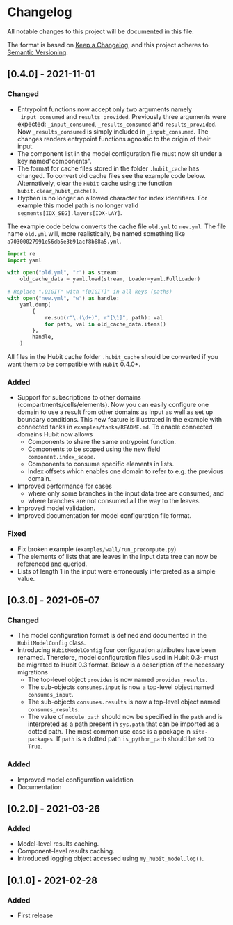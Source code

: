 # Changelog
All notable changes to this project will be documented in this file.

The format is based on [Keep a Changelog](https://keepachangelog.com/en/1.0.0/),
and this project adheres to [Semantic Versioning](https://semver.org/spec/v2.0.0.html).

## [0.4.0] - 2021-11-01
### Changed
- Entrypoint functions now accept only two arguments namely `_input_consumed` and `results_provided`. Previously three arguments were expected: `_input_consumed`, `_results_consumed` and `results_provided`. Now `_results_consumed` is simply included in `_input_consumed`. The changes renders entrypoint functions agnostic to the origin of their input.
- The component list in the model configuration file must now sit under a key named"components".
- The format for cache files stored in the folder `.hubit_cache` has changed. To convert old cache files see the example code below. Alternatively, clear the `Hubit` cache using the function `hubit.clear_hubit_cache()`.
- Hyphen is no longer an allowed character for index identifiers. For example this model path is no longer valid `segments[IDX_SEG].layers[IDX-LAY]`.

The example code below converts the cache file `old.yml` to `new.yml`. The file name `old.yml` will, more realistically, be named something like `a70300027991e56db5e3b91acf8b68a5.yml`.


```python
import re
import yaml

with open("old.yml", "r") as stream:
    old_cache_data = yaml.load(stream, Loader=yaml.FullLoader)

# Replace ".DIGIT" with "[DIGIT]" in all keys (paths)
with open("new.yml", "w") as handle:
    yaml.dump(
        {
            re.sub(r"\.(\d+)", r"[\1]", path): val
            for path, val in old_cache_data.items()
        },
        handle,
    )
```
All files in the Hubit cache folder `.hubit_cache` should be converted if you want them to be compatible with `Hubit` 0.4.0+.

### Added
- Support for subscriptions to other domains (compartments/cells/elements). Now you can easily configure one domain to use a result from other domains as input as well as set up boundary conditions. This new feature is illustrated in the example with connected tanks in `examples/tanks/README.md`. To enable connected domains Hubit now allows
    - Components to share the same entrypoint function.
    - Components to be scoped using the new field `component.index_scope`.
    - Components to consume specific elements in lists.
    - Index offsets which enables one domain to refer to e.g. the previous domain. 
- Improved performance for cases 
    - where only some branches in the input data tree are consumed, and 
    - where branches are not consumed all the way to the leaves.
- Improved model validation.
- Improved documentation for model configuration file format.

### Fixed
- Fix broken example (`examples/wall/run_precompute.py`)
- The elements of lists that are leaves in the input data tree can now be referenced and queried. 
- Lists of length 1 in the input were erroneously interpreted as a simple value.

## [0.3.0] - 2021-05-07
### Changed
- The model configuration format is defined and documented in the `HubitModelConfig` class.
- Introducing `HubitModelConfig` four configuration attributes have been renamed. Therefore, model configuration files used in Hubit 0.3- must be migrated to Hubit 0.3 format. Below is a description of the necessary migrations
    - The top-level object `provides` is now named `provides_results`.
    - The sub-objects `consumes.input` is now a top-level object named `consumes_input`.
    - The sub-objects `consumes.results` is now a top-level object named `consumes_results`.
    - The value of `module_path` should now be specified in the `path` and is interpreted as a path present in `sys.path` that can be imported as a dotted path. 
    The most common use case is a package in `site-packages`. If `path` is a dotted path
    `is_python_path` should be set to `True`.

### Added
- Improved model configuration validation
- Documentation


## [0.2.0] - 2021-03-26
### Added
- Model-level results caching. 
- Component-level results caching. 
- Introduced logging object accessed using `my_hubit_model.log()`. 

## [0.1.0] - 2021-02-28
### Added
- First release

